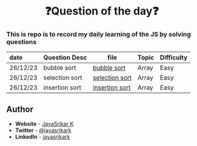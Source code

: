 <div align="center">
    <h1>❓Question of the day❓</h1>
</div>

### This is repo is to record my daily learning of the JS by solving questions

| date     | Question Desc  | file                                       | Topic | Difficulty |
| :------- | :------------- | ------------------------------------------ | ----- | ---------- |
| 26/12/23 | bubble sort    | [bubble sort](sorting/bubbleSort.js)       | Array | Easy       |
| 26/12/23 | selection sort | [selection sort](sorting/selectionSort.js) | Array | Easy       |
| 26/12/23 | insertion sort | [insertion sort](sorting/insertionSort.js) | Array | Easy       |

## **Author**

- **Website** - [JayaSrikar K](https://jayasrikark.netlify.app/)
- **Twitter** - [@jayasrikark](https://twitter.com/jayasrikark)
- **LinkedIn** - [jayasrikark](https://www.linkedin.com/in/jayasrikark/)
